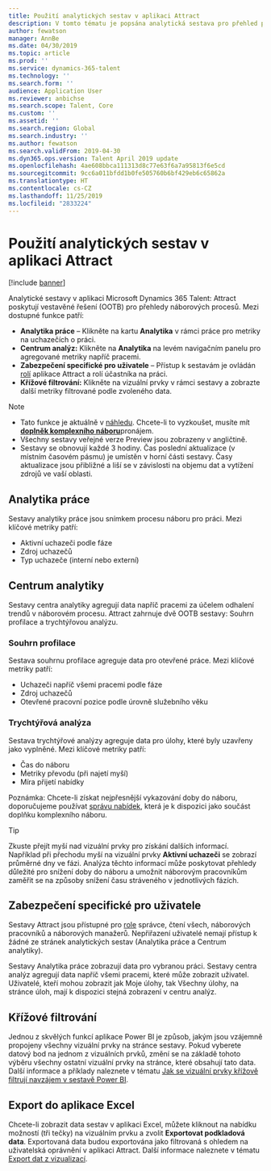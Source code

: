 ```yaml
---
title: Použití analytických sestav v aplikaci Attract
description: V tomto tématu je popsána analytická sestava pro přehled procesu náboru v aplikaci Microsoft Dynamics 365 Talent - Attract
author: fewatson
manager: AnnBe
ms.date: 04/30/2019
ms.topic: article
ms.prod: ''
ms.service: dynamics-365-talent
ms.technology: ''
ms.search.form: ''
audience: Application User
ms.reviewer: anbichse
ms.search.scope: Talent, Core
ms.custom: ''
ms.assetid: ''
ms.search.region: Global
ms.search.industry: ''
ms.author: fewatson
ms.search.validFrom: 2019-04-30
ms.dyn365.ops.version: Talent April 2019 update
ms.openlocfilehash: 4ae608bbca111313d8c77e63f6a7a95813f6e5cd
ms.sourcegitcommit: 9cc6a011bfdd1b0fe505760b6bf429eb6c65862a
ms.translationtype: HT
ms.contentlocale: cs-CZ
ms.lasthandoff: 11/25/2019
ms.locfileid: "2833224"
---
```

# <a name="use-analytic-reports-in-attract"></a>Použití analytických sestav v aplikaci Attract

[!include [banner](includes/banner.md)]

Analytické sestavy v aplikaci Microsoft Dynamics 365 Talent: Attract poskytují vestavěné řešení (OOTB) pro přehledy náborových procesů. Mezi dostupné funkce patří:

- **Analytika práce** – Klikněte na kartu **Analytika** v rámci práce pro metriky na uchazečích o práci.
- **Centrum analýz:** Klikněte na **Analytika** na levém navigačním panelu pro agregované metriky napříč pracemi.
- **Zabezpečení specifické pro uživatele** – Přístup k sestavám je ovládán [rolí](security-attract.md) aplikace Attract a rolí účastníka na práci.
- **Křížové filtrování:** Klikněte na vizuální prvky v rámci sestavy a zobrazte další metriky filtrované podle zvoleného data.

>[!NOTE] 
>- Tato funkce je aktuálně v [náhledu](access-preview-feature.md). Chcete-li to vyzkoušet, musíte mít [**doplněk komplexního náboru**](attract-comprehensive-hiring.md)pronájem.
>- Všechny sestavy veřejné verze Preview jsou zobrazeny v angličtině.
>- Sestavy se obnovují každé 3 hodiny. Čas poslední aktualizace (v místním časovém pásmu) je umístěn v horní části sestavy. Časy aktualizace jsou přibližné a liší se v závislosti na objemu dat a vytížení zdrojů ve vaší oblasti.

## <a name="job-analytics"></a>Analytika práce

Sestavy analytiky práce jsou snímkem procesu náboru pro práci.  Mezi klíčové metriky patří:

- Aktivní uchazeči podle fáze
- Zdroj uchazečů
- Typ uchazeče (interní nebo externí)

## <a name="analytics-hub"></a>Centrum analytiky

Sestavy centra analytiky agregují data napříč pracemi za účelem odhalení trendů v náborovém procesu. Attract zahrnuje dvě OOTB sestavy: Souhrn profilace a trychtýřovou analýzu.

### <a name="pipeline-summary"></a>Souhrn profilace

Sestava souhrnu profilace agreguje data pro otevřené práce. Mezi klíčové metriky patří:

- Uchazeči napříč všemi pracemi podle fáze
- Zdroj uchazečů
- Otevřené pracovní pozice podle úrovně služebního věku

### <a name="funnel-analysis"></a>Trychtýřová analýza

Sestava trychtýřové analýzy agreguje data pro úlohy, které byly uzavřeny jako vyplněné. Mezi klíčové metriky patří:

- Čas do náboru
- Metriky převodu (při najetí myší)
- Míra přijetí nabídky

Poznámka: Chcete-li získat nejpřesnější vykazování doby do náboru, doporučujeme používat [správu nabídek](offer-setup.md), která je k dispozici jako součást doplňku komplexního náboru.

>[!TIP] 
>Zkuste přejít myší nad vizuální prvky pro získání dalších informací. Například při přechodu myší na vizuální prvky **Aktivní uchazeči** se zobrazí průměrné dny ve fázi. Analýza těchto informací může poskytovat přehledy důležité pro snížení doby do náboru a umožnit náborovým pracovníkům zaměřit se na způsoby snížení času stráveného v jednotlivých fázích.

## <a name="user-specific-security"></a>Zabezpečení specifické pro uživatele

Sestavy Attract jsou přístupné pro [role](security-attract.md) správce, čtení všech, náborových pracovníků a náborových manažerů. Nepřiřazení uživatelé nemají přístup k žádné ze stránek analytických sestav (Analytika práce a Centrum analytiky).

Sestavy Analytika práce zobrazují data pro vybranou práci. Sestavy centra analýz agregují data napříč všemi pracemi, které může zobrazit uživatel. Uživatelé, kteří mohou zobrazit jak Moje úlohy, tak Všechny úlohy, na stránce úloh, mají k dispozici stejná zobrazení v centru analýz.

## <a name="cross-filter"></a>Křížové filtrování

Jednou z skvělých funkcí aplikace Power BI je způsob, jakým jsou vzájemně propojeny všechny vizuální prvky na stránce sestavy. Pokud vyberete datový bod na jednom z vizuálních prvků, změní se na základě tohoto výběru všechny ostatní vizuální prvky na stránce, které obsahují tato data. Další informace a příklady naleznete v tématu [Jak se vizuální prvky křížově filtrují navzájem v sestavě Power BI](https://docs.microsoft.com/power-bi/consumer/end-user-interactions).

## <a name="export-to-excel"></a>Export do aplikace Excel

Chcete-li zobrazit data sestav v aplikaci Excel, můžete kliknout na nabídku možností (tři tečky) na vizuálním prvku a zvolit **Exportovat podkladová data**. Exportovaná data budou exportována jako filtrovaná s ohledem na uživatelská oprávnění v aplikaci Attract. Další informace naleznete v tématu [Export dat z vizualizací](https://docs.microsoft.com/power-bi/visuals/power-bi-visualization-export-data).
